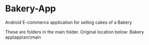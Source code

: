 # Bakery-App
Android E-commerce application for selling cakes of a Bakery

These are folders in the main folder. Original location below:
Bakery app\app\src\main
